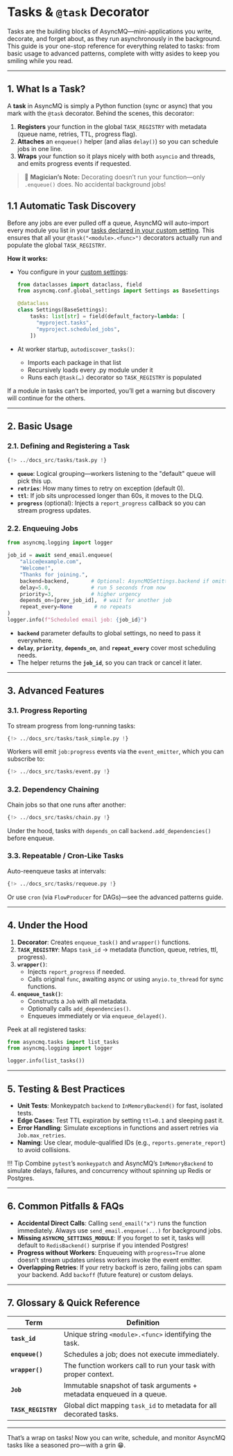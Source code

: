 # Tasks & `@task` Decorator

Tasks are the building blocks of AsyncMQ—mini-applications you write, decorate, and forget about, as they run asynchronously in the background. This guide is your one-stop reference for everything related to tasks: from basic usage to advanced patterns, complete with witty asides to keep you smiling while you read.

---

## 1. What Is a Task?

A **task** in AsyncMQ is simply a Python function (sync or async) that you mark with the `@task` decorator. Behind the scenes, this decorator:

1. **Registers** your function in the global `TASK_REGISTRY` with metadata (queue name, retries, TTL, progress flag).
2. **Attaches** an `enqueue()` helper (and alias `delay()`) so you can schedule jobs in one line.
3. **Wraps** your function so it plays nicely with both `asyncio` and threads, and emits progress events if requested.

> 🎩 **Magician’s Note:** Decorating doesn’t run your function—only `.enqueue()` does. No accidental background jobs!

## 1.1 Automatic Task Discovery

Before any jobs are ever pulled off a queue, AsyncMQ will auto-import every module you list in your
[tasks declared in your custom setting](./settings.md). This ensures that all your `@task("<module>.<func>")`
decorators actually run and populate the global `TASK_REGISTRY`.

**How it works:**

* You configure in your [custom settings](./settings.md):

   ```python
   from dataclasses import dataclass, field
   from asyncmq.conf.global_settings import Settings as BaseSettings

   @dataclass
   class Settings(BaseSettings):
       tasks: list[str] = field(default_factory=lambda: [
         "myproject.tasks",
         "myproject.scheduled_jobs",
       ])

   ```

* At worker startup, `autodiscover_tasks()`:
    * Imports each package in that list
    * Recursively loads every .py module under it
    * Runs each `@task(…)` decorator so `TASK_REGISTRY` is populated

If a module in tasks can’t be imported, you’ll get a warning but discovery will continue for the others.

---

## 2. Basic Usage

### 2.1. Defining and Registering a Task

```python
{!> ../docs_src/tasks/task.py !}
```

* **`queue`**: Logical grouping—workers listening to the "default" queue will pick this up.
* **`retries`**: How many times to retry on exception (default 0).
* **`ttl`**: If job sits unprocessed longer than 60s, it moves to the DLQ.
* **`progress`** (optional): Injects a `report_progress` callback so you can stream progress updates.

### 2.2. Enqueuing Jobs

```python
from asyncmq.logging import logger

job_id = await send_email.enqueue(
    "alice@example.com",
    "Welcome!",
    "Thanks for joining.",
    backend=backend,       # Optional: AsyncMQSettings.backend if omitted
    delay=5.0,             # run 5 seconds from now
    priority=3,            # higher urgency
    depends_on=[prev_job_id],  # wait for another job
    repeat_every=None       # no repeats
)
logger.info(f"Scheduled email job: {job_id}")
```

* **`backend`** parameter defaults to global settings, no need to pass it everywhere.
* **`delay`**, **`priority`**, **`depends_on`**, and **`repeat_every`** cover most scheduling needs.
* The helper returns the **`job_id`**, so you can track or cancel it later.

---

## 3. Advanced Features

### 3.1. Progress Reporting

To stream progress from long-running tasks:

```python
{!> ../docs_src/tasks/task_simple.py !}
```

Workers will emit `job:progress` events via the `event_emitter`, which you can subscribe to:

```python
{!> ../docs_src/tasks/event.py !}
```

### 3.2. Dependency Chaining

Chain jobs so that one runs after another:

```python
{!> ../docs_src/tasks/chain.py !}
```

Under the hood, tasks with `depends_on` call `backend.add_dependencies()` before enqueue.

### 3.3. Repeatable / Cron-Like Tasks

Auto-reenqueue tasks at intervals:

```python
{!> ../docs_src/tasks/requeue.py !}
```

Or use `cron` (via `FlowProducer` for DAGs)—see the advanced patterns guide.

---

## 4. Under the Hood

1. **Decorator**: Creates `enqueue_task()` and `wrapper()` functions.
2. **`TASK_REGISTRY`**: Maps `task_id` → metadata (function, queue, retries, ttl, progress).
3. **`wrapper()`**:
    * Injects `report_progress` if needed.
    * Calls original `func`, awaiting async or using `anyio.to_thread` for sync functions.
4. **`enqueue_task()`**:
    * Constructs a `Job` with all metadata.
    * Optionally calls `add_dependencies()`.
    * Enqueues immediately or via `enqueue_delayed()`.

Peek at all registered tasks:

```python
from asyncmq.tasks import list_tasks
from asyncmq.logging import logger

logger.info(list_tasks())
```

---

## 5. Testing & Best Practices

* **Unit Tests**: Monkeypatch `backend` to `InMemoryBackend()` for fast, isolated tests.
* **Edge Cases**: Test TTL expiration by setting `ttl=0.1` and sleeping past it.
* **Error Handling**: Simulate exceptions in functions and assert retries via `Job.max_retries`.
* **Naming**: Use clear, module-qualified IDs (e.g., `reports.generate_report`) to avoid collisions.

!!! Tip
    Combine `pytest`’s `monkeypatch` and AsyncMQ’s `InMemoryBackend` to simulate delays, failures, and concurrency
    without spinning up Redis or Postgres.

---

## 6. Common Pitfalls & FAQs

* **Accidental Direct Calls**: Calling `send_email("x")` runs the function immediately.
Always use `send_email.enqueue(...)` for background jobs.
* **Missing `ASYNCMQ_SETTINGS_MODULE`**: If you forget to set it, tasks will default to `RedisBackend()`
surprise if you intended Postgres!
* **Progress without Workers**: Enqueueing with `progress=True` alone doesn’t stream updates unless workers invoke the event emitter.
* **Overlapping Retries**: If your retry backoff is zero, failing jobs can spam your backend. Add `backoff`
(future feature) or custom delays.

---

## 7. Glossary & Quick Reference

| Term                | Definition                                                           |
| ------------------- | -------------------------------------------------------------------- |
| **`task_id`**       | Unique string `<module>.<func>` identifying the task.                |
| **`enqueue()`**     | Schedules a job; does not execute immediately.                       |
| **`wrapper()`**     | The function workers call to run your task with proper context.      |
| **`Job`**           | Immutable snapshot of task arguments + metadata enqueued in a queue. |
| **`TASK_REGISTRY`** | Global dict mapping `task_id` to metadata for all decorated tasks.   |

---

That’s a wrap on tasks! Now you can write, schedule, and monitor AsyncMQ tasks like a seasoned pro—with a grin 😁.

